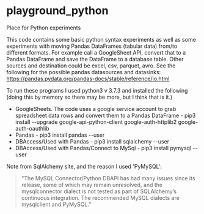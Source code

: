 # playground_python
Place for Python experiments

This code contains some basic python syntax experiments as well as some experiments
with moving Pandas DataFrames (tabular data) from/to different formats. For example
call a GoogleSheet API, convert that to a Pandas DataFrame and save the
DataFrame to a database table.  Other sources and destination could be excel, csv, 
parquet, avro.  See the following for the possible pandas datasources and
datasinks: https://pandas.pydata.org/pandas-docs/stable/reference/io.html

To run these programs I used python3 v 3.7.3 and installed
the following (doing this by memory so there may be more, but I think that is it.)
- GoogleSheets. The code uses a google service account to grab spreadsheet data rows and convert them to a Pandas DataFrame - pip3  install --upgrade google-api-python-client google-auth-httplib2 google-auth-oauthlib
- Pandas - pip3 install pandas --user
- DBAccess/Used with Pandas - pip3 install sqlalchemy --user
- DBAccess/Used with Pandas/Connect to MySql - pip3 install pymysql --user

Note from SqlAlchemy site, and the reason I used 'PyMySQL': 

> "The MySQL Connector/Python DBAPI has had many issues since its release, some of  which may remain unresolved, and 
the mysqlconnector dialect is not tested as part of SQLAlchemy’s continuous integration. The recommended MySQL 
dialects are mysqlclient and PyMySQL."